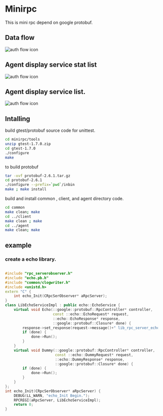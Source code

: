 # Minirpc
  This is mini rpc depend on google protobuf.
## Data flow
![auth flow icon](https://github.com/gityf/minirpc/blob/master/minirpc/doc/minirpc-flow.png)
## Agent display service stat list
![auth flow icon](https://github.com/gityf/minirpc/blob/master/minirpc/doc/agent_service_display_page.png)
## Agent display service list.
![auth flow icon](https://github.com/gityf/minirpc/blob/master/minirpc/doc/minirpc-agent.png)
## Intalling
  build gtest/protobuf source code for unittest.
```bash
cd minirpc/tools
unzip gtest-1.7.0.zip
cd gtest-1.7.0
./configure
make
```
  to build protobuf
```bash
tar -xvf protobuf-2.6.1.tar.gz
cd protobuf-2.6.1
./configure --prefix=`pwd`/inbin
make ; make install
```

  build and install common , client, and agent directory code.
```bash
cd common
make clean; make
cd ../client
make clean ; make
cd ../agent
make clean; make
```
## example
### create a echo library.
```c++

#include "rpc_serverobserver.h"
#include "echo.pb.h"
#include "common/clogwriter.h"
#include <unistd.h>
extern "C" {
    int echo_Init(CRpcSerObserver* aRpcServer);
}
class LibEchoServiceImpl : public echo::EchoService {
    virtual void Echo(::google::protobuf::RpcController* controller,
                      const ::echo::EchoRequest* request,
                      ::echo::EchoResponse* response,
                      ::google::protobuf::Closure* done) {
        response->set_response(request->message()+" lib_rpc_server_echo_hello");
        if (done) {
            done->Run();
        }
    }
    virtual void Dummy(::google::protobuf::RpcController* controller,
                       const ::echo::DummyRequest* request,
                       ::echo::DummyResponse* response,
                       ::google::protobuf::Closure* done) {
        if (done) {
            done->Run();
        }
    }
};
int echo_Init(CRpcSerObserver* aRpcServer) {
    DEBUG(LL_WARN, "echo_Init Begin.");
    RPCREGI(aRpcServer, LibEchoServiceImpl);
    return 0;
}

```
